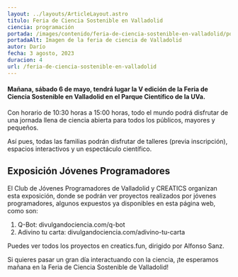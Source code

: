 ```yaml
---
layout: ../layouts/ArticleLayout.astro
titulo: Feria de Ciencia Sostenible en Valladolid
ciencia: programación
portada: /images/contenido/feria-de-ciencia-sostenible-en-valladolid/portada.webp
portadaAlt: Imagen de la feria de ciencia de Valladolid
autor: Darío
fecha: 3 agosto, 2023
duracion: 4
url: /feria-de-ciencia-sostenible-en-valladolid
---
```

#### Mañana, sábado 6 de mayo, tendrá lugar la V edición de la Feria de Ciencia Sostenible en Valladolid en el Parque Científico de la UVa.

Con horario de 10:30 horas a 15:00 horas, todo el mundo podrá disfrutar de una jornada llena de ciencia abierta para todos los públicos, mayores y pequeños.

Así pues, todas las familias podrán disfrutar de talleres (previa inscripción), espacios interactivos y un espectáculo científico.

## Exposición Jóvenes Programadores

El Club de Jóvenes Programadores de Valladolid y CREATICS organizan esta exposición, donde se podrán ver proyectos realizados por jóvenes programadores, algunos expuestos ya disponibles en esta página web, como son:

1. Q-Bot: divulgandociencia.com/q-bot
2. Adivino tu carta: divulgandociencia.com/adivino-tu-carta

Puedes ver todos los proyectos en creatics.fun, dirigido por Alfonso Sanz.

Si quieres pasar un gran día interactuando con la ciencia, ¡te esperamos mañana en la Feria de Ciencia Sostenible de Valladolid!